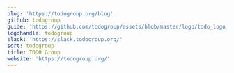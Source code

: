 ```yaml
---
blog: 'https://todogroup.org/blog'
github: todogroup
guide: 'https://github.com/todogroup/assets/blob/master/logo/todo_logo_vert.svg'
logohandle: todogroup
slack: 'https://slack.todogroup.org/'
sort: todogroup
title: TODO Group
website: 'https://todogroup.org/'
---
```

